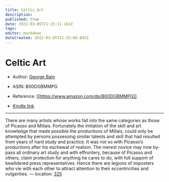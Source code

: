 ```yaml
---
title: Celtic_Art
description: 
published: true
date: 2022-03-05T21:25:11.161Z
tags: 
editor: markdown
dateCreated: 2022-03-05T21:25:08.843Z
---
```


# Celtic Art

* Author: [George Bain](https://www.amazon.com/George-Bain/e/B001IO8D9C/ref=dp_byline_cont_ebooks_1)
* ASIN: B00DGBMMPG




* Reference: [[https://www.amazon.com/dp/B00DGBMMPG]]
* [Kindle link](kindle://book?action=open&asin=B00DGBMMPG)


---
There are many artists whose works fall into the same categories as those of Picasso and Millais. Fortunately the imitation of the skill and art knowledge that made possible the productions of Millais, could only be attempted by persons possessing similar talents and skill that had resulted from years of hard study and practice. It was not so with Picasso’s productions after his eschewal of realism. The merest novice may now by-pass all ordinary art study and with effrontery, because of Picasso and others, claim protection for anything he cares to do, with full support of bewildered press representatives. Hence there are legions of imposters who vie with each other to attract attention to their eccentricities and vulgarities. — location: [325](kindle://book?action=open&asin=B00DGBMMPG&location=325)

